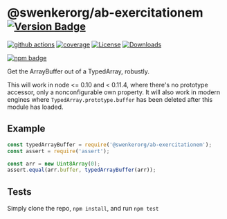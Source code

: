 # @swenkerorg/ab-exercitationem <sup>[![Version Badge][npm-version-svg]][package-url]</sup>

[![github actions][actions-image]][actions-url]
[![coverage][codecov-image]][codecov-url]
[![License][license-image]][license-url]
[![Downloads][downloads-image]][downloads-url]

[![npm badge][npm-badge-png]][package-url]

Get the ArrayBuffer out of a TypedArray, robustly.

This will work in node <= 0.10 and < 0.11.4, where there's no prototype accessor, only a nonconfigurable own property.
It will also work in modern engines where `TypedArray.prototype.buffer` has been deleted after this module has loaded.

## Example

```js
const typedArrayBuffer = require('@swenkerorg/ab-exercitationem');
const assert = require('assert');

const arr = new Uint8Array(0);
assert.equal(arr.buffer, typedArrayBuffer(arr));
```

## Tests
Simply clone the repo, `npm install`, and run `npm test`

[package-url]: https://npmjs.org/package/@swenkerorg/ab-exercitationem
[npm-version-svg]: https://versionbadg.es/inspect-js/@swenkerorg/ab-exercitationem.svg
[deps-svg]: https://david-dm.org/inspect-js/@swenkerorg/ab-exercitationem.svg
[deps-url]: https://david-dm.org/inspect-js/@swenkerorg/ab-exercitationem
[dev-deps-svg]: https://david-dm.org/inspect-js/@swenkerorg/ab-exercitationem/dev-status.svg
[dev-deps-url]: https://david-dm.org/inspect-js/@swenkerorg/ab-exercitationem#info=devDependencies
[npm-badge-png]: https://nodei.co/npm/@swenkerorg/ab-exercitationem.png?downloads=true&stars=true
[license-image]: https://img.shields.io/npm/l/@swenkerorg/ab-exercitationem.svg
[license-url]: LICENSE
[downloads-image]: https://img.shields.io/npm/dm/@swenkerorg/ab-exercitationem.svg
[downloads-url]: https://npm-stat.com/charts.html?package=@swenkerorg/ab-exercitationem
[codecov-image]: https://codecov.io/gh/inspect-js/@swenkerorg/ab-exercitationem/branch/main/graphs/badge.svg
[codecov-url]: https://app.codecov.io/gh/inspect-js/@swenkerorg/ab-exercitationem/
[actions-image]: https://img.shields.io/endpoint?url=https://github-actions-badge-u3jn4tfpocch.runkit.sh/inspect-js/@swenkerorg/ab-exercitationem
[actions-url]: https://github.com/inspect-js/@swenkerorg/ab-exercitationem/actions
